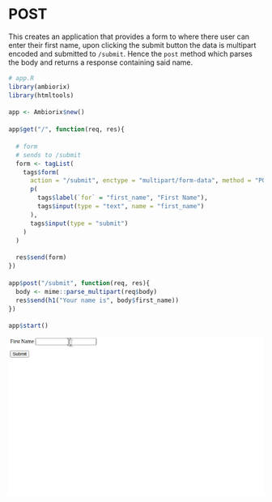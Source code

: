# POST

This creates an application that provides a form to where there user can enter their first name, upon clicking the submit button the data is multipart encoded and submitted to `/submit`. Hence the `post` method which parses the body and returns a response containing said name. 

```r
# app.R
library(ambiorix)
library(htmltools)

app <- Ambiorix$new()

app$get("/", function(req, res){

  # form
  # sends to /submit
  form <- tagList(
    tags$form(
      action = "/submit", enctype = "multipart/form-data", method = "POST",
      p(
        tags$label(`for` = "first_name", "First Name"),
        tags$input(type = "text", name = "first_name")
      ),
      tags$input(type = "submit")
    )
  )

  res$send(form)
})

app$post("/submit", function(req, res){
  body <- mime::parse_multipart(req$body)
  res$send(h1("Your name is", body$first_name))
})

app$start()
```

![](../_assets/post-ex.gif)
